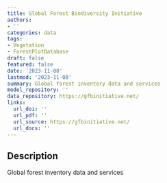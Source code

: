 ```yaml
---
title: Global Forest Biodiversity Initiative
authors:
- ''
categories: data
tags:
- Vegetation
- ForestPlotDatabase
draft: false
featured: false
date: '2023-11-08'
lastmod: '2023-11-08'
summary: Global forest inventory data and services
model_repository: ''
data_repository: https://gfbinitiative.net/
links:
  url_doi: ''
  url_pdf: ''
  url_source: https://gfbinitiative.net/
  url_docs: ''
---
```


## Description

Global forest inventory data and services

